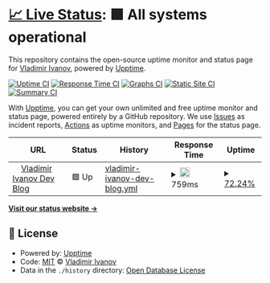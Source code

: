 # [📈 Live Status](https:///blog-uptime): <!--live status--> **🟩 All systems operational**

This repository contains the open-source uptime monitor and status page for [Vladimir Ivanov](https://vvsevolodovich.dev), powered by [Upptime](https://github.com/upptime/upptime).

[![Uptime CI](https://github.com/vvsevolodovich/blog-upttime/workflows/Uptime%20CI/badge.svg)](https://github.com/vvsevolodovich/blog-upttime/actions?query=workflow%3A%22Uptime+CI%22)
[![Response Time CI](https://github.com/vvsevolodovich/blog-upttime/workflows/Response%20Time%20CI/badge.svg)](https://github.com/vvsevolodovich/blog-upttime/actions?query=workflow%3A%22Response+Time+CI%22)
[![Graphs CI](https://github.com/vvsevolodovich/blog-upttime/workflows/Graphs%20CI/badge.svg)](https://github.com/vvsevolodovich/blog-upttime/actions?query=workflow%3A%22Graphs+CI%22)
[![Static Site CI](https://github.com/vvsevolodovich/blog-upttime/workflows/Static%20Site%20CI/badge.svg)](https://github.com/vvsevolodovich/blog-upttime/actions?query=workflow%3A%22Static+Site+CI%22)
[![Summary CI](https://github.com/vvsevolodovich/blog-upttime/workflows/Summary%20CI/badge.svg)](https://github.com/vvsevolodovich/blog-upttime/actions?query=workflow%3A%22Summary+CI%22)

With [Upptime](https://upptime.js.org), you can get your own unlimited and free uptime monitor and status page, powered entirely by a GitHub repository. We use [Issues](https://github.com/vvsevolodovich/blog-upttime/issues) as incident reports, [Actions](https://github.com/vvsevolodovich/blog-upttime/actions) as uptime monitors, and [Pages](https:///blog-uptime) for the status page.

<!--start: status pages-->
<!-- This summary is generated by Upptime (https://github.com/upptime/upptime) -->
<!-- Do not edit this manually, your changes will be overwritten -->
<!-- prettier-ignore -->
| URL | Status | History | Response Time | Uptime |
| --- | ------ | ------- | ------------- | ------ |
| <img alt="" src="https://icons.duckduckgo.com/ip3/vvsevolodovich.dev.ico" height="13"> [Vladimir Ivanov Dev Blog](https://vvsevolodovich.dev) | 🟩 Up | [vladimir-ivanov-dev-blog.yml](https://github.com/vvsevolodovich/blog-uptime/commits/HEAD/history/vladimir-ivanov-dev-blog.yml) | <details><summary><img alt="Response time graph" src="./graphs/vladimir-ivanov-dev-blog/response-time-week.png" height="20"> 759ms</summary><br><a href="https://vvsevolodovich.github.io/blog-upttime/history/vladimir-ivanov-dev-blog"><img alt="Response time 837" src="https://img.shields.io/endpoint?url=https%3A%2F%2Fraw.githubusercontent.com%2Fvvsevolodovich%2Fblog-uptime%2FHEAD%2Fapi%2Fvladimir-ivanov-dev-blog%2Fresponse-time.json"></a><br><a href="https://vvsevolodovich.github.io/blog-upttime/history/vladimir-ivanov-dev-blog"><img alt="24-hour response time 772" src="https://img.shields.io/endpoint?url=https%3A%2F%2Fraw.githubusercontent.com%2Fvvsevolodovich%2Fblog-uptime%2FHEAD%2Fapi%2Fvladimir-ivanov-dev-blog%2Fresponse-time-day.json"></a><br><a href="https://vvsevolodovich.github.io/blog-upttime/history/vladimir-ivanov-dev-blog"><img alt="7-day response time 759" src="https://img.shields.io/endpoint?url=https%3A%2F%2Fraw.githubusercontent.com%2Fvvsevolodovich%2Fblog-uptime%2FHEAD%2Fapi%2Fvladimir-ivanov-dev-blog%2Fresponse-time-week.json"></a><br><a href="https://vvsevolodovich.github.io/blog-upttime/history/vladimir-ivanov-dev-blog"><img alt="30-day response time 859" src="https://img.shields.io/endpoint?url=https%3A%2F%2Fraw.githubusercontent.com%2Fvvsevolodovich%2Fblog-uptime%2FHEAD%2Fapi%2Fvladimir-ivanov-dev-blog%2Fresponse-time-month.json"></a><br><a href="https://vvsevolodovich.github.io/blog-upttime/history/vladimir-ivanov-dev-blog"><img alt="1-year response time 832" src="https://img.shields.io/endpoint?url=https%3A%2F%2Fraw.githubusercontent.com%2Fvvsevolodovich%2Fblog-uptime%2FHEAD%2Fapi%2Fvladimir-ivanov-dev-blog%2Fresponse-time-year.json"></a></details> | <details><summary><a href="https://vvsevolodovich.github.io/blog-upttime/history/vladimir-ivanov-dev-blog">72.24%</a></summary><a href="https://vvsevolodovich.github.io/blog-upttime/history/vladimir-ivanov-dev-blog"><img alt="All-time uptime 99.79%" src="https://img.shields.io/endpoint?url=https%3A%2F%2Fraw.githubusercontent.com%2Fvvsevolodovich%2Fblog-uptime%2FHEAD%2Fapi%2Fvladimir-ivanov-dev-blog%2Fuptime.json"></a><br><a href="https://vvsevolodovich.github.io/blog-upttime/history/vladimir-ivanov-dev-blog"><img alt="24-hour uptime 65.11%" src="https://img.shields.io/endpoint?url=https%3A%2F%2Fraw.githubusercontent.com%2Fvvsevolodovich%2Fblog-uptime%2FHEAD%2Fapi%2Fvladimir-ivanov-dev-blog%2Fuptime-day.json"></a><br><a href="https://vvsevolodovich.github.io/blog-upttime/history/vladimir-ivanov-dev-blog"><img alt="7-day uptime 72.24%" src="https://img.shields.io/endpoint?url=https%3A%2F%2Fraw.githubusercontent.com%2Fvvsevolodovich%2Fblog-uptime%2FHEAD%2Fapi%2Fvladimir-ivanov-dev-blog%2Fuptime-week.json"></a><br><a href="https://vvsevolodovich.github.io/blog-upttime/history/vladimir-ivanov-dev-blog"><img alt="30-day uptime 91.17%" src="https://img.shields.io/endpoint?url=https%3A%2F%2Fraw.githubusercontent.com%2Fvvsevolodovich%2Fblog-uptime%2FHEAD%2Fapi%2Fvladimir-ivanov-dev-blog%2Fuptime-month.json"></a><br><a href="https://vvsevolodovich.github.io/blog-upttime/history/vladimir-ivanov-dev-blog"><img alt="1-year uptime 99.26%" src="https://img.shields.io/endpoint?url=https%3A%2F%2Fraw.githubusercontent.com%2Fvvsevolodovich%2Fblog-uptime%2FHEAD%2Fapi%2Fvladimir-ivanov-dev-blog%2Fuptime-year.json"></a></details>

<!--end: status pages-->

[**Visit our status website →**](https:///blog-uptime)

## 📄 License

- Powered by: [Upptime](https://github.com/upptime/upptime)
- Code: [MIT](./LICENSE) © [Vladimir Ivanov](https://vvsevolodovich.dev)
- Data in the `./history` directory: [Open Database License](https://opendatacommons.org/licenses/odbl/1-0/)
